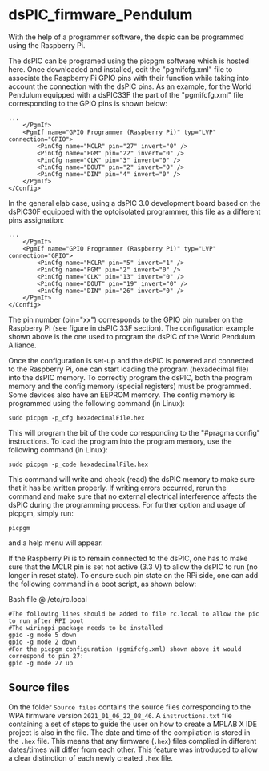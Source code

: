 # dsPIC_firmware_Pendulum

With the help of a programmer software, the dspic can be programmed using the Raspberry Pi.

The dsPIC can be programed using the picpgm software which is hosted here. Once downloaded and installed, edit the "pgmifcfg.xml" file to associate the Raspberry Pi GPIO pins with their function while taking into account the connection with the dsPIC pins.
As an example, for the World Pendulum equipped with a dsPIC33F the part of the "pgmifcfg.xml" file corresponding to the GPIO pins is shown below:

```
...
    </PgmIf>
    <PgmIf name="GPIO Programmer (Raspberry Pi)" typ="LVP" connection="GPIO">
        <PinCfg name="MCLR" pin="27" invert="0" />
        <PinCfg name="PGM" pin="22" invert="0" />
        <PinCfg name="CLK" pin="3" invert="0" />
        <PinCfg name="DOUT" pin="2" invert="0" />
        <PinCfg name="DIN" pin="4" invert="0" />
    </PgmIf>
</Config>
```
In the general elab case, using a dsPIC 3.0 development board based on the dsPIC30F equipped with the optoisolated programmer, this file as a different pins assignation:

```
...    
    </PgmIf>
    <PgmIf name="GPIO Programmer (Raspberry Pi)" typ="LVP" connection="GPIO">
        <PinCfg name="MCLR" pin="5" invert="1" />
        <PinCfg name="PGM" pin="2" invert="0" />
        <PinCfg name="CLK" pin="13" invert="0" />
        <PinCfg name="DOUT" pin="19" invert="0" />
        <PinCfg name="DIN" pin="26" invert="0" />
    </PgmIf>
</Config>
```

The pin number (pin="xx") corresponds to the GPIO pin number on the Raspberry Pi (see figure in dsPIC 33F section). The configuration example shown above is the one used to program the dsPIC of the World Pendulum Alliance.

Once the configuration is set-up and the dsPIC is powered and connected to the Raspberry Pi, one can start loading the program (hexadecimal file) into the dsPIC memory. To correctly program the dsPIC, both the program memory and the config memory (special registers) must be programmed. Some devices also have an EEPROM memory. The config memory is programmed using the following command (in Linux):

``` 
sudo picpgm -p_cfg hexadecimalFile.hex
``` 

This will program the bit of the code corresponding to the "#pragma config" instructions. To load the program into the program memory, use the following command (in Linux):
```
sudo picpgm -p_code hexadecimalFile.hex
```
This command will write and check (read) the dsPIC memory to make sure that it has be written properly. If writing errors occurred, rerun the command and make sure that no external electrical interference affects the dsPIC during the programming process. For further option and usage of picpgm, simply run:
```
picpgm
```
and a help menu will appear.

If the Raspberry Pi is to remain connected to the dsPIC, one has to make sure that the MCLR pin is set not active (3.3 V) to allow the dsPIC to run (no longer in reset state). To ensure such pin state on the RPi side, one can add the following command in a boot script, as shown below:

Bash file @ /etc/rc.local

```
#The following lines should be added to file rc.local to allow the pic to run after RPI boot
#The wiringpi package needs to be installed
gpio -g mode 5 down
gpio -g mode 2 down
#For the picpgm configuration (pgmifcfg.xml) shown above it would correspond to pin 27:
gpio -g mode 27 up
```

## Source files

On the folder `Source files` contains the source files corresponding to the WPA firmware version `2021_01_06_22_08_46`. A `instructions.txt` file containing a set of steps to guide the user on how to create a MPLAB X IDE project is also in the file. The date and time of the compilation is stored in the `.hex` file. This means that any firmware (`.hex`) files complied in different dates/times will differ from each other. This feature was introduced to allow a clear distinction of each newly created `.hex` file.
